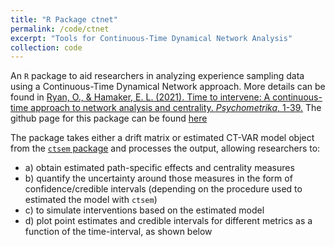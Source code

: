 ```yaml
---
title: "R Package ctnet"
permalink: /code/ctnet
excerpt: "Tools for Continuous-Time Dynamical Network Analysis"
collection: code
---
```


An `R` package to aid researchers in analyzing experience sampling data using a Continuous-Time Dynamical Network approach.
More details can be found in [Ryan, O., & Hamaker, E. L. (2021). Time to intervene: A continuous-time approach to network analysis and centrality. *Psychometrika*, 1-39.](https://link.springer.com/article/10.1007/s11336-021-09767-0)
The github page for this package can be found [here](https://github.com/ryanoisin/ctnet) 

The package takes either a drift matrix or estimated CT-VAR model object from the [`ctsem` package](https://github.com/cdriveraus/ctsem) and processes the output, allowing researchers to:
  - a) obtain estimated path-specific effects and centrality measures 
  - b) quantify the uncertainty around those measures in the form of confidence/credible intervals (depending on the procedure used to estimated the model with `ctsem`) 
  - c) to simulate interventions based on the estimated model
  - d) plot point estimates and credible intervals for different metrics as a function of the time-interval, as shown below
  
